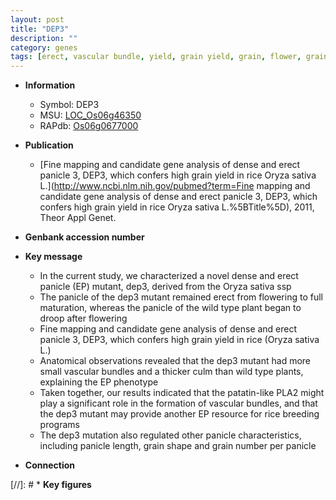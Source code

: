 ```yaml
---
layout: post
title: "DEP3"
description: ""
category: genes
tags: [erect, vascular bundle, yield, grain yield, grain, flower, grain number, panicle, breeding, culm]
---
```


* **Information**  
    + Symbol: DEP3  
    + MSU: [LOC_Os06g46350](http://rice.plantbiology.msu.edu/cgi-bin/ORF_infopage.cgi?orf=LOC_Os06g46350)  
    + RAPdb: [Os06g0677000](http://rapdb.dna.affrc.go.jp/viewer/gbrowse_details/irgsp1?name=Os06g0677000)  

* **Publication**  
    + [Fine mapping and candidate gene analysis of dense and erect panicle 3, DEP3, which confers high grain yield in rice Oryza sativa L.](http://www.ncbi.nlm.nih.gov/pubmed?term=Fine mapping and candidate gene analysis of dense and erect panicle 3, DEP3, which confers high grain yield in rice Oryza sativa L.%5BTitle%5D), 2011, Theor Appl Genet.

* **Genbank accession number**  

* **Key message**  
    + In the current study, we characterized a novel dense and erect panicle (EP) mutant, dep3, derived from the Oryza sativa ssp
    + The panicle of the dep3 mutant remained erect from flowering to full maturation, whereas the panicle of the wild type plant began to droop after flowering
    + Fine mapping and candidate gene analysis of dense and erect panicle 3, DEP3, which confers high grain yield in rice (Oryza sativa L.)
    + Anatomical observations revealed that the dep3 mutant had more small vascular bundles and a thicker culm than wild type plants, explaining the EP phenotype
    + Taken together, our results indicated that the patatin-like PLA2 might play a significant role in the formation of vascular bundles, and that the dep3 mutant may provide another EP resource for rice breeding programs
    + The dep3 mutation also regulated other panicle characteristics, including panicle length, grain shape and grain number per panicle

* **Connection**  

[//]: # * **Key figures**  


